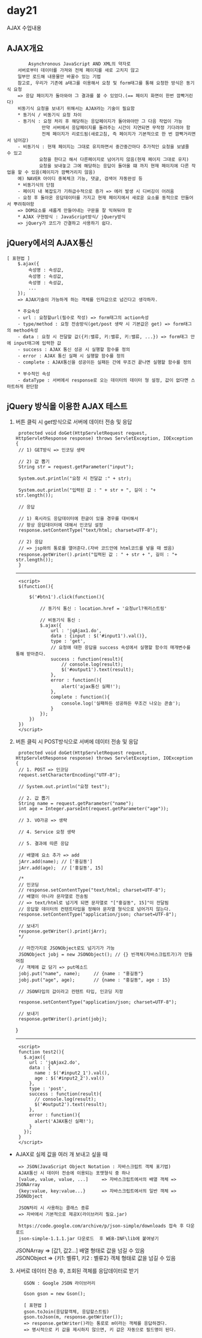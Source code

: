 # day21
AJAX 수업내용

## AJAX개요
    
            Asynchronous JavaScript AND XML의 약자로
		서버로부터 데이터를 가져와 전체 페이지를 새로 고치지 않고
		일부만 로드해 내용물만 바꿀수 있는 기법 
		참고로, 우리가 기존에 a태그를 이용해서 요청 및 form태그를 통해 요청한 방식은 동기식 요청
		=> 응답 페이지가 돌아와야 그 결과를 볼 수 있었다.(== 페이지 화면이 한번 깜빡거린다)	
		비동기식 요청을 보내기 위해서는 AJAX라는 기술이 필요함 
		* 동기식 / 비동기식 요청 차이
		- 동기식 : 요청 처리 후 해당하는 응답페이지가 돌아와야만 그 다음 작업이 가능
				 만약 서버에서 응답페이지를 돌려주는 시간이 지연되면 무작정 기다려야 함 
				 전체 페이지가 리로드됨(새로고침, 즉 페이지가 기본적으로 한 번 깜빡거리면서 넘어감)
		- 비동기식 : 현재 페이지는 그대로 유지하면서 중간중간마다 추가적인 요청을 보낼줄 수 있고
				요청을 한다고 해서 다른페이지로 넘어가지 않음(현재 페이지 그대로 유지)
				요청을 보내놓고 그에 해당하는 응답이 돌아올 떄 까지 현재 페이지에 다른 작업을 할 수 있음(페이지가 깜빡거리지 않음)
		예) NAVER 아이디 중복체크 기능, 댓글, 검색어 자동완성 등 
		* 비동기식의 단점 
		- 페이지 내 복잡도가 기하급수적으로 증가 => 에러 발생 시 디버깅이 어려움 
		- 요청 후 돌아온 응답데이터를 가지고 현재 페이지에서 새로운 요소를 동적으로 만들어서 뿌려줘야함
		=> DOM요소를 새롭게 만들어내는 구문을 잘 익혀둬야 함
		* AJAX 구현방식 : JavaScript방식/ jQuery방식 
		=> jQuery가 코드가 간결하고 사용하기 쉽다.

## jQuery에서의 AJAX통신
	[ 표현법 ]
		$.ajax({
			속성명 : 속성값,
			속성명 : 속성값,
			속성명 : 속성값,
			...
		});
		=> AJAX기술이 가능하게 하는 객체를 인자값으로 넘긴다고 생각하자.
		
		* 주요속성
		- url : 요청할url(필수로 작성) => form태그의 action속성
		- type/method : 요청 전송방식(get/post 생략 시 기본값은 get) => form태그의 method속성
		- data : 요청 시 전달할 값({키:밸류, 키:밸류, 키:밸류, ...}) => form태그 안에 input태그에 입력한 값
		- success : AJAX 통신 성공 시 실행할 함수를 정의
		- error : AJAX 통신 실패 시 실행할 함수를 정의
		- complete : AJAX통신을 성공이든 실패든 간에 무조건 끝나면 실행할 함수를 정의
		
		* 부수적인 속성
		- dataType : 서버에서 response로 오는 데이터의 데이터 형 설정, 값이 없다면 스마트하게 판단함
    
## jQuery 방식을 이용한 AJAX 테스트
1. 버튼 클릭 시 get방식으로 서버에 데이터 전송 및 응답


	    protected void doGet(HttpServletRequest request, HttpServletResponse response) throws ServletException, IOException {
        // 1) GET방식 => 인코딩 생략
		
		// 2) 값 뽑기
		String str = request.getParameter("input");
		
		System.out.println("요청 시 전달값 :" + str);
		
		System.out.println("입력된 값 : " + str + ", 길이 : "+ str.length());
		
		// 응답
		
		// 1) 혹시라도 응답데이터에 한글이 있을 경우를 대비해서
		// 항상 응답데이터에 대해서 인코딩 설정
		response.setContentType("text/html; charset=UTF-8");
		
		// 2) 응답
		// => jsp와의 통로를 열어준다.(자바 코드안에 html코드를 넣을 때 썼음)
		response.getWriter().print("입력된 값 : " + str + ", 길이 : "+ str.length());
	    }
      
    <hr>
    
      	<script>
		$(function(){
			
			$('#btn1').click(function(){
				
 				// 동기식 통신 : location.href = '요청url?쿼리스트링'
 						
 				// 비동기식 통신 :
 				$.ajax({
 					url : 'jqAjax1.do',
 					data : {input : $('#input1').val()},
 					type : 'get',
 					// 요청애 대한 응답을 success 속성에서 실행할 함수의 매개변수를 통해 받아준다.
 					success : function(result){
 						// console.log(result);
 						$('#output1').text(result);
 					},
 					error : function(){
 						alert('ajax통신 실패!');
 					},
 					complete : function(){
 						console.log('실패하든 성공하든 무조건 나오는 콘솔');
 					}
 				});
			})
		})	
        </script>


2. 버튼 클릭 시 POST방식으로 서버에 데이터 전송 및 응답

        protected void doGet(HttpServletRequest request, HttpServletResponse response) throws ServletException, IOException {
	  	// 1. POST => 인코딩
		request.setCharacterEncoding("UTF-8");
		
		// System.out.println("요청 test");
		
		// 2. 값 뽑기
		String name = request.getParameter("name");
		int age = Integer.parseInt(request.getParameter("age"));
		
		// 3. VO가공 => 생략
		
		// 4. Service 요청 생략
		
		// 5. 결과에 따른 응답

		// 배열에 요소 추가 => add
		jArr.add(name); // ['홍길동']
		jArr.add(age);  // ['홍길동', 15]
		
		/*
		// 인코딩
		// response.setContentType("text/html; charset=UTF-8");
		// 배열이 아니라 문자열로 전송됨
		// => text/html로 넘기게 되면 문자열로 "["홍길동", 15]"이 전달됨
		// 응답할 데이터의 컨텐트타입을 정해야 문자열 형식으로 넘어가지 않는다.
		response.setContentType("application/json; charset=UTF-8");
		
		// 보내기
		response.getWriter().print(jArr);
		*/
		
		// 마찬가지로 JSONObject로도 넘기기가 가능
		JSONObject jobj = new JSONObject();	// {} 빈객체(자바스크립트가)가 만들어짐
		// 객체에 값 담기 => put메소드
		jobj.put("name", name);		// {name : "홍길동"}
		jobj.put("age", age); 		// {name : "홍길동", age : 15}
		
		// JSON타입의 값이라고 컨텐트 타입, 인코딩 지정
		
		response.setContentType("application/json; charset=UTF-8");
		
		// 보내기
		response.getWriter().print(jobj);
	}
       
    <hr>
        
        <script>
        function test2(){
          $.ajax({
            url : 'jqAjax2.do',
            data : {
              name : $('#input2_1').val(),
              age : $('#input2_2').val()
            },
            type : 'post',
            success : function(result){
              // console.log(result);
              $('#output2').text(result);
            },
            error : function(){
              alert('AJAX통신 실패!');
            }
          });
        }
        </script>


  + AJAX로 실제 값을 여러 개 보내고 싶을 때 <br>
  
		 => JSON(JavaScript Object Notation : 자바스크립트 객체 표기법)
		 AJAX통신 시 데이터 전송에 이용되는 포맷형식 중 하나
		 [value, value, value, ...]		=> 자바스크립트에서의 배열 객체 => JSONArray
		 {key:value, key:value...} 	  	=> 자바스크립트에서의 일반 객체 => JSONObject
		
		 JSON처리 시 사용하는 클래스 종류
		 => 자바에서 기본적으로 제공X(라이브러리 필요.jar)
		 
		 https://code.google.com/archive/p/json-simple/downloads 접속 후 다운로드
		 json-simple-1.1.1.jar 다운로드  후 WEB-INF\lib에 붙여넣기 
		 
     JSONArray => [값1, 값2...] 배열 형태로 값을 넘길 수 있음 <br>
     JSONObject => {키1: 벨류1, 키2 : 벨류2} 객체 형태로 값을 넘길 수 있음 
     
     
    
3. 서버로 데이터 전송 후, 조회된 객체를 응답데이터로 받기

	      GSON : Google JSON 라이브러리

	      Gson gson = new Gson();

	      [ 표현법 ]
	      gson.toJoin(응답할객체, 응답할스트림)
	      gson.toJson(m, response.getWriter());
	      => response.getWriter()라는 통로로 m이라는 객체를 응답하겠다.
	      => 명시적으로 키 값을 제시하지 않으면, 키 값은 자동으로 필드명이 된다.

